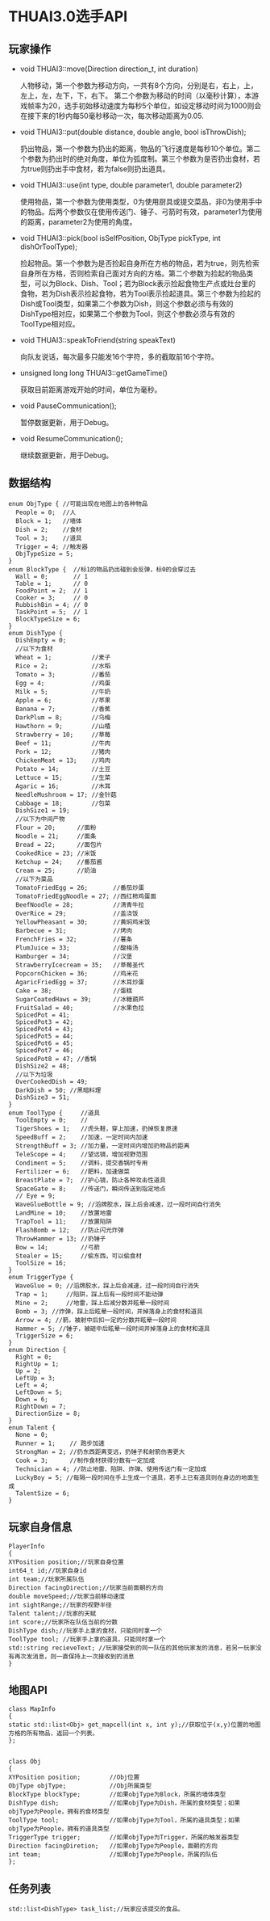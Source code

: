 # THUAI3.0选手API

## 玩家操作

- void THUAI3::move(Direction direction_t, int duration)
    
    人物移动，第一个参数为移动方向，一共有8个方向，分别是右，右上，上，左上，左，左下，下，右下。
    第二个参数为移动的时间（以毫秒计算），本游戏帧率为20，选手初始移动速度为每秒5个单位，如设定移动时间为1000则会在接下来的1秒内每50毫秒移动一次，每次移动距离为0.05.

- void THUAI3::put(double distance, double angle, bool isThrowDish);
    
    扔出物品，第一个参数为扔出的距离，物品的飞行速度是每秒10个单位。第二个参数为扔出时的绝对角度，单位为弧度制。第三个参数为是否扔出食材，若为true则扔出手中食材，若为false则扔出道具。

- void THUAI3::use(int type, double parameter1, double parameter2)
    
    使用物品，第一个参数为使用类型，0为使用厨具或提交菜品，非0为使用手中的物品。后两个参数仅在使用传送门、锤子、弓箭时有效，parameter1为使用的距离，parameter2为使用的角度。

- void THUAI3::pick(bool isSelfPosition, ObjType pickType, int dishOrToolType);
    
    捡起物品。第一个参数为是否捡起自身所在方格的物品，若为true，则先检索自身所在方格，否则检索自己面对方向的方格。第二个参数为捡起的物品类型，可以为Block、Dish、Tool；若为Block表示捡起食物生产点或灶台里的食物，若为Dish表示捡起食物，若为Tool表示捡起道具。第三个参数为捡起的Dish或Tool类型，如果第二个参数为Dish，则这个参数必须与有效的DishType相对应，如果第二个参数为Tool，则这个参数必须与有效的ToolType相对应。

- void THUAI3::speakToFriend(string speakText)
    
    向队友说话，每次最多只能发16个字符，多的截取前16个字符。

- unsigned long long THUAI3::getGameTime()

	获取目前距离游戏开始的时间，单位为毫秒。

- void PauseCommunication(); 

	暂停数据更新，用于Debug。

- void ResumeCommunication();

	继续数据更新，用于Debug。
	

## 数据结构

	enum ObjType { //可能出现在地图上的各种物品
      People = 0;  //人
      Block = 1;   //墙体
      Dish = 2;    //食材
      Tool = 3;    //道具
      Trigger = 4; //触发器
      ObjTypeSize = 5;
    }
	enum BlockType {  //标1的物品扔出碰到会反弹，标0的会穿过去
	  Wall = 0;       // 1
	  Table = 1;      // 0
	  FoodPoint = 2;  // 1
	  Cooker = 3;     // 0
	  RubbishBin = 4; // 0
	  TaskPoint = 5;  // 1
	  BlockTypeSize = 6;
	}
	enum DishType {
	  DishEmpty = 0;
	  //以下为食材
	  Wheat = 1;           //麦子
	  Rice = 2;            //水稻
	  Tomato = 3;          //番茄
	  Egg = 4;             //鸡蛋
	  Milk = 5;            //牛奶
	  Apple = 6;           //苹果
	  Banana = 7;          //香蕉
	  DarkPlum = 8;        //乌梅
	  Hawthorn = 9;        //山楂
	  Strawberry = 10;     //草莓
	  Beef = 11;           //牛肉
	  Pork = 12;           //猪肉
	  ChickenMeat = 13;    //鸡肉
	  Potato = 14;         //土豆
	  Lettuce = 15;        //生菜
	  Agaric = 16;         //木耳
	  NeedleMushroom = 17; //金针菇
	  Cabbage = 18;        //包菜
	  DishSize1 = 19;
	  //以下为中间产物
	  Flour = 20;      //面粉
	  Noodle = 21;     //面条
	  Bread = 22;      //面包片
	  CookedRice = 23; //米饭
	  Ketchup = 24;    //番茄酱
	  Cream = 25;      //奶油
	  //以下为菜品
	  TomatoFriedEgg = 26;       //番茄炒蛋
	  TomatoFriedEggNoodle = 27; //西红柿鸡蛋面
	  BeefNoodle = 28;           //清青牛拉
	  OverRice = 29;             //盖浇饭
	  YellowPheasant = 30;       //黄焖鸡米饭
	  Barbecue = 31;             //烤肉
	  FrenchFries = 32;          //薯条
	  PlumJuice = 33;            //酸梅汤
	  Hamburger = 34;            //汉堡
	  StrawberryIcecream = 35;   //草莓圣代
	  PopcornChicken = 36;       //鸡米花
	  AgaricFriedEgg = 37;       //木耳炒蛋
	  Cake = 38;                 //蛋糕
	  SugarCoatedHaws = 39;      //冰糖葫芦
	  FruitSalad = 40;           //水果色拉
	  SpicedPot = 41;
	  SpicedPot3 = 42;
	  SpicedPot4 = 43;
	  SpicedPot5 = 44;
	  SpicedPot6 = 45;
	  SpicedPot7 = 46;
	  SpicedPot8 = 47; //香锅
	  DishSize2 = 48;
	  //以下为垃圾
	  OverCookedDish = 49;
	  DarkDish = 50; //黑暗料理
	  DishSize3 = 51;
	}
	enum ToolType {     //道具
	  ToolEmpty = 0;    //
	  TigerShoes = 1;   //虎头鞋，穿上加速，扔掉恢复原速
	  SpeedBuff = 2;    //加速，一定时间内加速
	  StrengthBuff = 3; //加力量，一定时间内增加扔物品的距离
	  TeleScope = 4;    //望远镜，增加视野范围
	  Condiment = 5;    //调料，提交香锅时专用
	  Fertilizer = 6;   //肥料，加速做菜
	  BreastPlate = 7;  //护心镜，防止各种攻击性道具
	  SpaceGate = 8;    //传送门，瞬间传送到指定地点
	  // Eye = 9;
	  WaveGlueBottle = 9; //滔牌胶水，踩上后会减速，过一段时间自行消失
	  LandMine = 10;    //放置地雷
	  TrapTool = 11;    //放置陷阱
	  FlashBomb = 12;   //防止闪光炸弹
	  ThrowHammer = 13; //扔锤子
	  Bow = 14;         //弓箭
	  Stealer = 15;     //偷东西，可以偷食材
	  ToolSize = 16;
	}
	enum TriggerType {
	  WaveGlue = 0; //滔牌胶水，踩上后会减速，过一段时间自行消失
	  Trap = 1;     //陷阱，踩上后有一段时间不能动弹
	  Mine = 2;     //地雷，踩上后减分数并眩晕一段时间
	  Bomb = 3; //炸弹，踩上后眩晕一段时间，并掉落身上的食材和道具
	  Arrow = 4; //箭，被射中后扣一定的分数并眩晕一段时间
	  Hammer = 5; //锤子，被砸中后眩晕一段时间并掉落身上的食材和道具
	  TriggerSize = 6;
	}
	enum Direction {
	  Right = 0;
	  RightUp = 1;
	  Up = 2;
	  LeftUp = 3;
	  Left = 4;
	  LeftDown = 5;
	  Down = 6;
	  RightDown = 7;
	  DirectionSize = 8;
	}
	enum Talent {
	  None = 0;
      Runner = 1;    // 跑步加速
      StrongMan = 2; //扔东西距离变远，扔锤子和射箭伤害更大
      Cook = 3;      //制作食材获得分数有一定加成
      Technician = 4; //防止地雷、陷阱、炸弹、使用传送门有一定加成
      LuckyBoy = 5; //每隔一段时间在手上生成一个道具，若手上已有道具则在身边的地面生成
	  TalentSize = 6;
	}


## 玩家自身信息

	PlayerInfo
	{
	XYPosition position;//玩家自身位置
	int64_t id;//玩家自身id
	int team;//玩家所属队伍
	Direction facingDirection;//玩家当前面朝的方向
	double moveSpeed;//玩家当前移动速度
	int sightRange;//玩家的视野半径
	Talent talent;//玩家的天赋
	int score;//玩家所在队伍当前的分数
	DishType dish;//玩家手上拿的食材，只能同时拿一个
	ToolType tool; //玩家手上拿的道具，只能同时拿一个
	std::string recieveText; //玩家接受到的同一队伍的其他玩家发的消息，若另一玩家没有再次发消息，则一直保持上一次接收到的消息
	}

## 地图API

	class MapInfo
	{
	static std::list<Obj> get_mapcell(int x, int y);//获取位于(x,y)位置的地图方格的所有物品，返回一个列表。
	};


	class Obj
	{
	XYPosition position;		//Obj位置
	ObjType objType;			//Obj所属类型
	BlockType blockType;		//如果objType为Block，所属的墙体类型
	DishType dish;				//如果objType为Dish，所属的食材类型；如果objType为People，拥有的食材类型
	ToolType tool;				//如果objType为Tool，所属的道具类型；如果objType为People，拥有的道具类型
	TriggerType trigger;		//如果objType为Trigger，所属的触发器类型
	Direction facingDiretion;	//如果objType为People，面朝的方向
	int team;					//如果objType为People，所属的队伍
	};

## 任务列表

	std::list<DishType> task_list;//玩家应该提交的食品。
